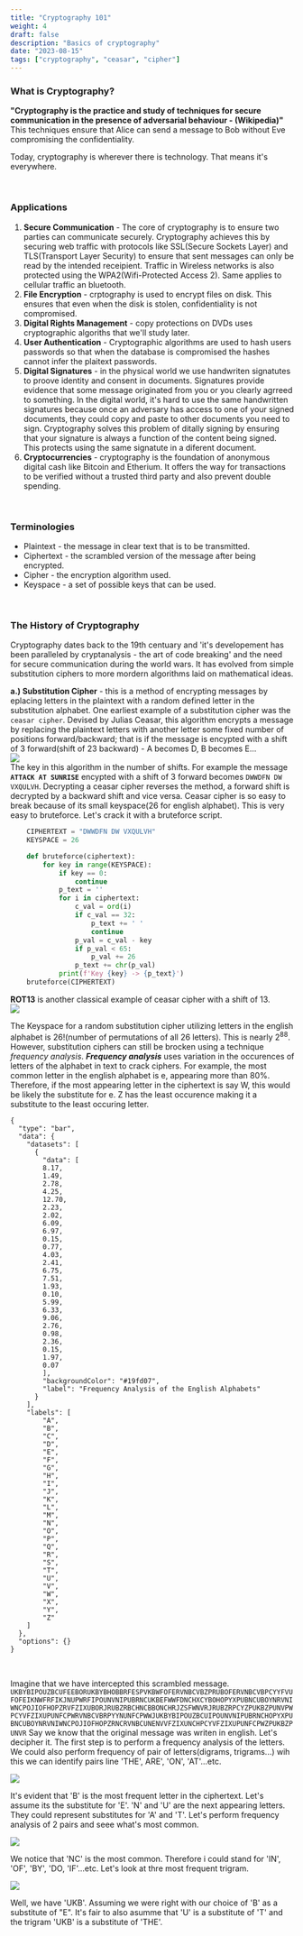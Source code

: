 ```yaml
---
title: "Cryptography 101"
weight: 4
draft: false
description: "Basics of cryptography"
date: "2023-08-15"
tags: ["cryptography", "ceasar", "cipher"]
---
```


### What is Cryptography?
**"Cryptography is the practice and study of techniques for secure communication in the presence of adversarial behaviour - (Wikipedia)"** This techniques ensure that Alice can send a message to Bob without Eve compromising the confidentiality.

Today, cryptography is wherever there is technology. That means it's everywhere.

<br>

### Applications
1. **Secure Communication** - The core of cryptography is to ensure two parties can communicate securely. Cryptography achieves this by securing web traffic with protocols like SSL(Secure Sockets Layer) and TLS(Transport Layer Security) to ensure that sent messages can only be read by the intended receipient. Traffic in Wireless networks is also protected using the WPA2(Wifi-Protected Access 2). Same applies to cellular traffic an bluetooth. 
2. **File Encryption** - crptography is used to encrypt files on disk. This ensures that even when the disk is stolen, confidentiality is not compromised. 
3. **Digital Rights Management** - copy protections on DVDs uses cryptographic algoriths that we'll study later.
4. **User Authentication** - Cryptographic algorithms are used to hash users passwords so that when the database is compromised the hashes cannot infer the plaitext passwords.
5. **Digital Signatures** - in the physical world we use handwriten signatutes to proove identity and consent in documents. Signatures provide evidence that some message originated from you or you clearly agrreed to something. In the digital world, it's hard to use the same handwritten signatures because once an adversary has access to one of your signed documents, they could copy and paste to other documents you need to sign. Cryptography solves this problem of ditally signing by ensuring that your signature is always a function of the content being signed. This protects using the same signatute in a diferent document.
6. **Cryptocurrencies** - cryptography is the foundation of anonymous digital cash like Bitcoin and Etherium. It offers the way for transactions to be verified without a trusted third party and also prevent double spending.

<br>

### Terminologies
- Plaintext - the message in clear text that is to be transmitted.
- Ciphertext - the scrambled version of the message after being encrypted.
- Cipher - the encryption algorithm used.
- Keyspace - a set of possible keys that can be used.

<br>

### The History of Cryptography
Cryptography dates back to the 19th centuary and 'it's developement has been paralleled by cryptanalysis - the art of code breaking' and the need for secure communication during the world wars. It has evolved from simple substitution ciphers to more mordern algorithms laid on mathematical ideas. 

**a.) Substitution Cipher** - this is a method of encrypting messages by eplacing letters in the plaintext with a random defined letter in the substitution alphabet. One earliest example of a substitution cipher was the `ceasar cipher`. Devised by Julias Ceasar, this algorithm encrypts a message by replacing the plaintext letters with another letter some fixed number of positions forward/backward; that is if the message is encypted with a shift of 3 forward(shift of 23 backward) - A becomes D, B becomes E...   
![](https://media.geeksforgeeks.org/wp-content/uploads/ceaserCipher.png)   
The key in this algorithm in the number of shifts. For example the message **`ATTACK AT SUNRISE`** encypted with a shift of 3 forward becomes `DWWDFN DW VXQULVH`. Decrypting a ceasar cipher reverses the method, a forward shift is decrypted by a backward shift and vice versa.
Ceasar cipher is so easy to break because of its small keyspace(26 for english alphabet). This is very easy to bruteforce. Let's crack it with a bruteforce script.   

```python
    CIPHERTEXT = "DWWDFN DW VXQULVH"
    KEYSPACE = 26

    def bruteforce(ciphertext):
        for key in range(KEYSPACE):
            if key == 0:
                continue
            p_text = ''
            for i in ciphertext:
                c_val = ord(i)
                if c_val == 32:
                    p_text += ' '
                    continue
                p_val = c_val - key
                if p_val < 65:
                    p_val += 26
                p_text += chr(p_val)
            print(f'Key {key} -> {p_text}')
    bruteforce(CIPHERTEXT)
```
**ROT13** is another classical example of ceasar cipher with a shift of 13.  
![](https://upload.wikimedia.org/wikipedia/commons/thumb/2/2a/ROT13.png/300px-ROT13.png)  

The Keyspace for a random substitution cipher utilizing letters in the english alphabet is 26!(number of permutations of all 26 letters). This is nearly 2<sup>88</sup>. However, substitution ciphers can still be brocken using a technique _frequency analysis_. 
**_Frequency analysis_** uses variation in the occurences of letters of the alphabet in text to crack ciphers. For example, the most common letter in the english alphabet is e, appearing more than 80%. Therefore, if the most appearing letter in the ciphertext is say W, this would be likely the substitute for e. Z has the least occurence making it a substitute to the least occuring letter.

```chart
{
  "type": "bar",
  "data": {
    "datasets": [
      {
        "data": [
        8.17, 
        1.49, 
        2.78, 
        4.25, 
        12.70, 
        2.23, 
        2.02, 
        6.09, 
        6.97, 
        0.15, 
        0.77, 
        4.03, 
        2.41, 
        6.75, 
        7.51, 
        1.93, 
        0.10, 
        5.99, 
        6.33, 
        9.06, 
        2.76, 
        0.98, 
        2.36, 
        0.15, 
        1.97, 
        0.07
        ],
        "backgroundColor": "#19fd07",
        "label": "Frequency Analysis of the English Alphabets"
      }
    ],
    "labels": [
        "A", 
        "B", 
        "C", 
        "D", 
        "E", 
        "F", 
        "G", 
        "H", 
        "I", 
        "J", 
        "K", 
        "L", 
        "M", 
        "N", 
        "O", 
        "P", 
        "Q", 
        "R", 
        "S", 
        "T", 
        "U", 
        "V", 
        "W", 
        "X", 
        "Y", 
        "Z"
    ]
  },
  "options": {}
}
```
<br>

Imagine that we have intercepted this scrambled message.
```UKBYBIPOUZBCUFEEBORUKBYBHOBBRFESPVKBWFOFERVNBCVBZPRUBOFERVNBCVBPCYYFVUFOFEIKNWFRFIKJNUPWRFIPOUNVNIPUBRNCUKBEFWWFDNCHXCYBOHOPYXPUBNCUBOYNRVNIWNCPOJIOFHOPZRVFZIXUBORJRUBZRBCHNCBBONCHRJZSFWNVRJRUBZRPCYZPUKBZPUNVPWPCYVFZIXUPUNFCPWRVNBCVBRPYYNUNFCPWWJUKBYBIPOUZBCUIPOUNVNIPUBRNCHOPYXPUBNCUBOYNRVNIWNCPOJIOFHOPZRNCRVNBCUNENVVFZIXUNCHPCYVFZIXUPUNFCPWZPUKBZPUNVR```
Say we know that the original message was writen in english. Let's decipher it. The first step is to perform a frequency analysis of the letters. We could also perform frequency of pair of letters(digrams, trigrams...) wih this we can identify pairs line 'THE', ARE', 'ON', 'AT'...etc.

![](freq_letters.png)

It's evident that 'B' is the most frequent letter in the ciphertext. Let's assume its the substitute for 'E'. 'N' and 'U' are the next appearing letters. They could represent substitutes for 'A' and 'T'. Let's perform frequency analysis of 2 pairs and seee what's most common. 

![](freq_bi.png)

We notice that 'NC' is the most common. Therefore i could stand for 'IN', 'OF', 'BY', 'DO, 'IF'...etc.
Let's look at thre most frequent trigram. 

![](tri_freq.png)

Well, we have 'UKB'. Assuming we were right with our choice of 'B' as a substitute of "E". It's fair to also asumme that 'U' is a substitute of 'T' and the trigram 'UKB' is a substitute of 'THE'.